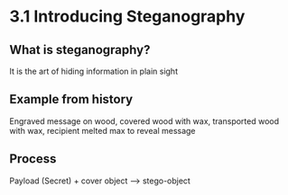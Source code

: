 # 3.1 Introducing Steganography 

## What is steganography?
It is the art of hiding information in plain sight 

## Example from history
Engraved message on wood, covered wood with wax, transported wood with wax, recipient melted max to reveal message

## Process 

Payload (Secret) + cover object --> stego-object


